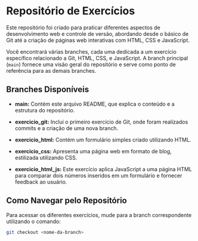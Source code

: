 # Repositório de Exercícios

Este repositório foi criado para praticar diferentes aspectos de desenvolvimento web e controle de versão, abordando desde o básico de Git até a criação de páginas web interativas com HTML, CSS e JavaScript.

Você encontrará várias branches, cada uma dedicada a um exercício específico relacionado a Git, HTML, CSS, e JavaScript. A branch principal (`main`) fornece uma visão geral do repositório e serve como ponto de referência para as demais branches.

## Branches Disponíveis

- **main:** Contém este arquivo README, que explica o conteúdo e a estrutura do repositório.

- **exercicio_git:** Inclui o primeiro exercício de Git, onde foram realizados commits e a criação de uma nova branch.

- **exercicio_html:** Contém um formulário simples criado utilizando HTML.

- **exercicio_css:** Apresenta uma página web em formato de blog, estilizada utilizando CSS.

- **exercicio_html_js:** Este exercício aplica JavaScript a uma página HTML para comparar dois números inseridos em um formulário e fornecer feedback ao usuário.

## Como Navegar pelo Repositório

Para acessar os diferentes exercícios, mude para a branch correspondente utilizando o comando:

```bash
git checkout <nome-da-branch>
